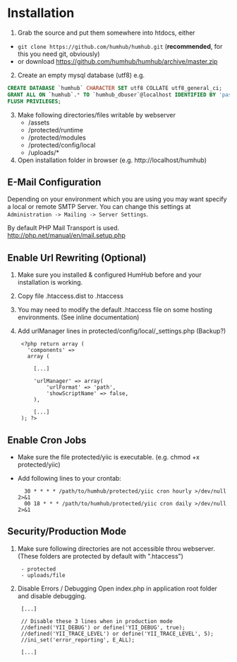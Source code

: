 Installation
============

1. Grab the source and put them somewhere into htdocs, either
  - `git clone https://github.com/humhub/humhub.git` (__recommended__, for this you need git, obviously)
  - or download <https://github.com/humhub/humhub/archive/master.zip>
2. Create an empty mysql database (utf8) e.g.
  ```sql
  CREATE DATABASE `humhub` CHARACTER SET utf8 COLLATE utf8_general_ci;
  GRANT ALL ON `humhub`.* TO `humhub_dbuser`@localhost IDENTIFIED BY 'password_changeme';
  FLUSH PRIVILEGES;
  
  ```
3. Make following directories/files writable by webserver
    - /assets
    - /protected/runtime
    - /protected/modules
    - /protected/config/local
    - /uploads/*
4. Open installation folder in browser (e.g. http://localhost/humhub)

E-Mail Configuration
--------------------

Depending on your environment which you are using you may want specify a local or remote SMTP Server.
You can change this settings at `Administration -> Mailing -> Server Settings`.

By default PHP Mail Transport is used. <http://php.net/manual/en/mail.setup.php>


Enable Url Rewriting (Optional)
-------------------------------


1. Make sure you installed & configured HumHub before and your installation is working.
2. Copy file .htaccess.dist to .htaccess
3. You may need to modify the default .htaccess file on some hosting environments. (See inline documentation)
4. Add urlManager lines in protected/config/local/_settings.php (Backup?)

        <?php return array (
          'components' => 
          array (

            [...]

            'urlManager' => array(
                'urlFormat' => 'path',
                'showScriptName' => false,
            ),

            [...]
        ); ?>
        

Enable Cron Jobs
----------------

- Make sure the file protected/yiic is executable. (e.g. chmod +x protected/yiic)
- Add following lines to your crontab:

        30 * * * * /path/to/humhub/protected/yiic cron hourly >/dev/null 2>&1
        00 18 * * * /path/to/humhub/protected/yiic cron daily >/dev/null 2>&1


Security/Production Mode
------------------------

1. Make sure following directories are not accessible throu webserver.
(These folders are protected by default with ".htaccess")

        - protected
        - uploads/file

2. Disable Errors / Debugging Open index.php in application root folder and disable debugging.
    
        [...]

        // Disable these 3 lines when in production mode
        //defined('YII_DEBUG') or define('YII_DEBUG', true);
        //defined('YII_TRACE_LEVEL') or define('YII_TRACE_LEVEL', 5);
        //ini_set('error_reporting', E_ALL);

        [...]
